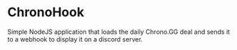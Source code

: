 # ChronoHook
Simple NodeJS application that loads the daily Chrono.GG deal and sends it to a webhook to display it on a discord server.
